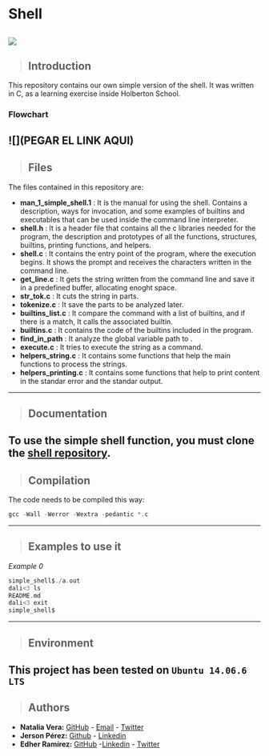 # Shell
![](https://memegenerator.net/img/instances/41742960/c-shell-is-for-mermaids-false-is-a-programming-framework-in-linux.jpg)
---
> ## Introduction
This repository contains our own simple version of the shell. It was written in C, as a learning exercise inside Holberton School.
### Flowchart
![](PEGAR EL LINK AQUI)
---
>## Files
The files contained in this repository are:
- **man_1_simple_shell.1** : It is the manual for using the shell. Contains a description, ways for invocation, and some examples of builtins and executables that can be used inside the command line interpreter.
- **shell.h** :  It is a header file that contains all the c libraries needed for the program, the description and prototypes of all the functions, structures, builtins, printing functions, and helpers.
- **shell.c** : It contains the entry point of the program, where the execution begins. It shows the prompt and receives the characters written in the command line.
- **get_line.c** : It gets the string written from the command line and save it in a predefined buffer, allocating enoght space.
- **str_tok.c** : It cuts the string in parts.
- **tokenize.c** : It save the parts to be analyzed  later.
- **builtins_list.c** : It compare the command with a list of builtins, and if there is a match, It calls the associated builtin.
- **builtins.c** : It contains the code of the builtins included in the program.
- **find_in_path** :  It analyze the global variable path to .
- **execute.c** : It tries to execute the string as a command.
- **helpers_string.c** : It contains some functions that help the main functions to process the strings.
- **helpers_printing.c** : It contains some functions that help to print content in the standar error and the standar output.
---
> ## Documentation
To use the simple shell function, you must clone the [shell repository](https://github.com/Naveduran/simple_shell).
---
> ## Compilation
The code needs to be  compiled this way:
```c
gcc -Wall -Werror -Wextra -pedantic *.c
````
---
> ## Examples to use it
*Example 0*
```c
simple_shell$./a.out
dali<3 ls
README.md
dali<3 exit
simple_shell$
````

---
>## Environment
 This project has been tested on `Ubuntu 14.06.6 LTS`
---
>## Authors
* **Natalia Vera:** [GitHub](https://github.com/Naveduran) - [Email](naveduran@gmail.com) - [Twitter](https://twitter.com/NaVeDuran1)
* **Jerson Pérez:** [Github](https://github.com/jepez90/) - [Linkedin](https://www.linkedin.com/in/jerson-p%C3%A9rez-010059a4)
* **Edher Ramírez:** [GitHub](https://github.com/Edheramirez) -[Linkedin](https://www.linkedin.com/in/edher-joe-ramirez-estupi%C3%B1an-5b80701b8/) - [Twitter](https://twitter.com/edhe_r)
